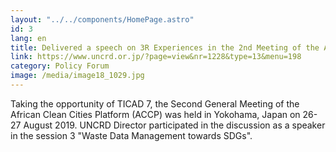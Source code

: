 ```yaml
---
layout: "../../components/HomePage.astro"
id: 3
lang: en
title: Delivered a speech on 3R Experiences in the 2nd Meeting of the ACCP
link: https://www.uncrd.or.jp/?page=view&nr=1228&type=13&menu=198
category: Policy Forum
image: /media/image18_1029.jpg
---
```


Taking the opportunity of TICAD 7, the Second General Meeting of the African Clean Cities Platform (ACCP) was held in Yokohama, Japan on 26-27 August 2019. UNCRD Director participated in the discussion as a speaker in the session 3 "Waste Data Management towards SDGs".  